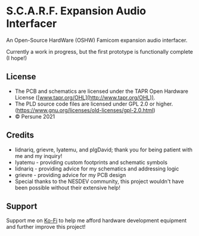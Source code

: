 # S.C.A.R.F. Expansion Audio Interfacer

An Open-Source HardWare (OSHW) Famicom expansion audio interfacer.

Currently a work in progress, but the first prototype is functionally complete (I hope!)

## License

- The PCB and schematics are licensed under the TAPR Open Hardware License ([www.tapr.org/OHL](http://www.tapr.org/OHL)).
- The PLD source code files are licensed under GPL 2.0 or higher. (https://www.gnu.org/licenses/old-licenses/gpl-2.0.html)
- © Persune 2021

## Credits

- lidnariq, grievre, Iyatemu, and plgDavid; thank you for being patient with me and my inquiry!
- Iyatemu - providing custom footprints and schematic symbols
- lidnariq - providing advice for my schematics and addressing logic
- grievre - providing advice for my PCB design
- Special thanks to the NESDEV community, this project wouldn't have been possible without their extensive help!

## Support

Support me on [Ko-Fi](https://ko-fi.com/persune) to help me afford hardware development equipment and further improve this project!

